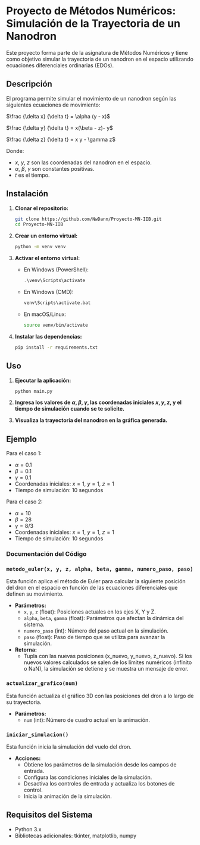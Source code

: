 # Proyecto de Métodos Numéricos: Simulación de la Trayectoria de un Nanodron

Este proyecto forma parte de la asignatura de Métodos Numéricos y tiene como objetivo simular la trayectoria de un nanodron en el espacio utilizando ecuaciones diferenciales ordinarias (EDOs).

## Descripción

El programa permite simular el movimiento de un nanodron según las siguientes ecuaciones de movimiento:

$\frac {\delta x} {\delta t} = \alpha (y - x)$

$\frac {\delta y} {\delta t} = x(\beta - z)- y$

$\frac {\delta z} {\delta t} = x y - \gamma z$

Donde:
- $x$, $y$, $z$ son las coordenadas del nanodron en el espacio.
- $\alpha$, $\beta$, $\gamma$ son constantes positivas.
- $t$ es el tiempo.

## Instalación

1. **Clonar el repositorio:**
    ```bash
    git clone https://github.com/NwDann/Proyecto-MN-IIB.git
    cd Proyecto-MN-IIB
    ```

2. **Crear un entorno virtual:**
    ```bash
    python -m venv venv
    ```

3. **Activar el entorno virtual:**
    - En Windows (PowerShell):
      ```powershell
      .\venv\Scripts\activate
      ```
    - En Windows (CMD):
      ```cmd
      venv\Scripts\activate.bat
      ```
    - En macOS/Linux:
      ```bash
      source venv/bin/activate
      ```

4. **Instalar las dependencias:**
    ```bash
    pip install -r requirements.txt
    ```

## Uso

1. **Ejecutar la aplicación:**
    ```bash
    python main.py
    ```

2. **Ingresa los valores de $\alpha$, $\beta$, $\gamma$, las coordenadas iniciales $x, y, z$, y el tiempo de simulación cuando se te solicite.**

3. **Visualiza la trayectoria del nanodron en la gráfica generada.**

## Ejemplo

Para el caso 1:
- $\alpha = 0.1$
- $\beta = 0.1$
- $\gamma = 0.1$
- Coordenadas iniciales: $x = 1$, $y = 1$, $z = 1$
- Tiempo de simulación: 10 segundos

Para el caso 2:
- $\alpha = 10$
- $\beta = 28$
- $\gamma = 8/3$
- Coordenadas iniciales: $x = 1$, $y = 1$, $z = 1$
- Tiempo de simulación: 10 segundos

### Documentación del Código

### `metodo_euler(x, y, z, alpha, beta, gamma, numero_paso, paso)`
Esta función aplica el método de Euler para calcular la siguiente posición del dron en el espacio en función de las ecuaciones diferenciales que definen su movimiento.
- **Parámetros:**
  - `x`, `y`, `z` (float): Posiciones actuales en los ejes X, Y y Z.
  - `alpha`, `beta`, `gamma` (float): Parámetros que afectan la dinámica del sistema.
  - `numero_paso` (int): Número del paso actual en la simulación.
  - `paso` (float): Paso de tiempo que se utiliza para avanzar la simulación.
- **Retorna:**
  - Tupla con las nuevas posiciones (x_nuevo, y_nuevo, z_nuevo).
Si los nuevos valores calculados se salen de los límites numéricos (infinito o NaN), la simulación se detiene y se muestra un mensaje de error.

### `actualizar_grafico(num)`
Esta función actualiza el gráfico 3D con las posiciones del dron a lo largo de su trayectoria.
- **Parámetros:**
  - `num` (int): Número de cuadro actual en la animación.

### `iniciar_simulacion()`
Esta función inicia la simulación del vuelo del dron.
- **Acciones:**
  - Obtiene los parámetros de la simulación desde los campos de entrada.
  - Configura las condiciones iniciales de la simulación.
  - Desactiva los controles de entrada y actualiza los botones de control.
  - Inicia la animación de la simulación.

## Requisitos del Sistema

- Python 3.x
- Bibliotecas adicionales: tkinter, matplotlib, numpy

